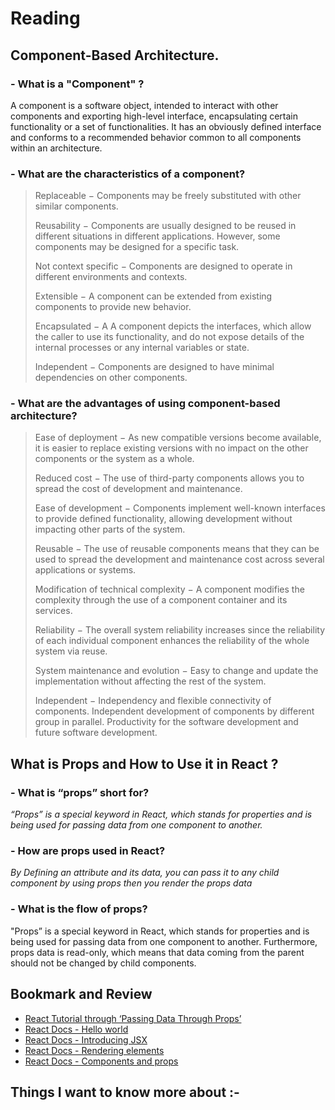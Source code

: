 # Reading
## Component-Based Architecture.


### -  **What is a "Component"** ?
<p> A component is a software object, intended to interact with other components and exporting high-level interface, encapsulating certain functionality or a set of functionalities. It has an obviously defined interface and conforms to a recommended behavior common to all components within an architecture.</p>

### - **What are the characteristics of a component?**
> Replaceable − Components may be freely substituted with other similar components.
>
> Reusability − Components are usually designed to be reused in different situations in different applications. However, some components may be designed for a specific task.
>
> Not context specific − Components are designed to operate in different environments and contexts.
>
> Extensible − A component can be extended from existing components to provide new behavior.
>
> Encapsulated − A A component depicts the interfaces, which allow the caller to use its functionality, and do not expose details of the internal processes or any internal variables or state.
>
> Independent − Components are designed to have minimal dependencies on other components.

### - **What are the advantages of using component-based architecture?**
> Ease of deployment − As new compatible versions become available, it is easier to replace existing versions with no impact on the other components or the system as a whole.
>
> Reduced cost − The use of third-party components allows you to spread the cost of development and maintenance.
>
> Ease of development − Components implement well-known interfaces to provide defined functionality, allowing development without impacting other parts of the system.
>
> Reusable − The use of reusable components means that they can be used to spread the development and maintenance cost across several applications or systems.
>
> Modification of technical complexity − A component modifies the complexity through the use of a component container and its services.
>
> Reliability − The overall system reliability increases since the reliability of each individual component enhances the reliability of the whole system via reuse.
>
> System maintenance and evolution − Easy to change and update the implementation without affecting the rest of the system.
>
> Independent − Independency and flexible connectivity of components. Independent development of components by different group in parallel. Productivity for the
> software development and future software development. 


## What is Props and How to Use it in React ?

### - **What is “props” short for?**
*“Props” is a special keyword in React, which stands for properties and is being used for passing data from one component to another.*

### - **How are props used in React?**
*By Defining an attribute and its data, you can pass it to any child component by using props then you render the props data*

### - **What is the flow of props?**
"Props” is a special keyword in React, which stands for properties and is being used for passing data from one component to another. Furthermore, props data is read-only, which means that data coming from the parent should not be changed by child components.





## Bookmark and Review
- [React Tutorial through ‘Passing Data Through Props’](https://reactjs.org/tutorial/tutorial.html)
- [React Docs - Hello world](https://reactjs.org/docs/hello-world.html)
- [React Docs - Introducing JSX](https://reactjs.org/docs/introducing-jsx.html)
- [React Docs - Rendering elements](https://reactjs.org/docs/rendering-elements.html)
- [React Docs - Components and props](https://reactjs.org/docs/components-and-props.html)


## Things I want to know more about :-
